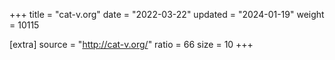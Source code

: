+++
title = "cat-v.org"
date = "2022-03-22"
updated = "2024-01-19"
weight = 10115

[extra]
source = "http://cat-v.org/"
ratio = 66
size = 10
+++
